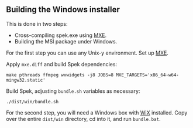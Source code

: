 ## Building the Windows installer

This is done in two steps:

 * Cross-compiling spek.exe using [MXE](http://mxe.cc/).
 * Building the MSI package under Windows.

For the first step you can use any Unix-y environment. Set up
[MXE](http://mxe.cc/#tutorial).

Apply `mxe.diff` and build Spek dependencies:

    make pthreads ffmpeg wxwidgets -j8 JOBS=8 MXE_TARGETS='x86_64-w64-mingw32.static'

Build Spek, adjusting `bundle.sh` variables as necessary:

    ./dist/win/bundle.sh

For the second step, you will need a Windows box with
[WiX](http://wixtoolset.org/) installed. Copy over the entire `dist/win`
directory, cd into it, and run `bundle.bat`.
